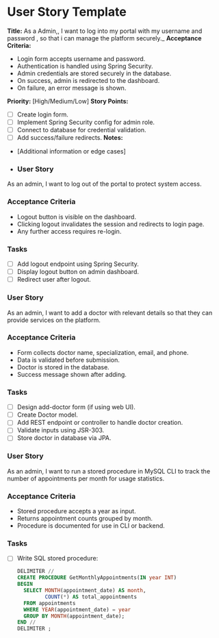 # User Story Template
**Title:**
As a Admin,, I want to log into my portal with my username and password , so that i can manage the platform securely._
**Acceptance Criteria:**
- Login form accepts username and password.
- Authentication is handled using Spring Security.
- Admin credentials are stored securely in the database.
- On success, admin is redirected to the dashboard.
- On failure, an error message is shown.

**Priority:** [High/Medium/Low]
**Story Points:**
 -[ ] Create login form.
- [ ] Implement Spring Security config for admin role.
- [ ] Connect to database for credential validation.
- [ ] Add success/failure redirects.
**Notes:**
- [Additional information or edge cases]

- ### User Story
As an admin, I want to log out of the portal to protect system access.

### Acceptance Criteria
- Logout button is visible on the dashboard.
- Clicking logout invalidates the session and redirects to login page.
- Any further access requires re-login.

### Tasks
- [ ] Add logout endpoint using Spring Security.
- [ ] Display logout button on admin dashboard.
- [ ] Redirect user after logout.
 ### User Story
As an admin, I want to add a doctor with relevant details so that they can provide services on the platform.

### Acceptance Criteria
- Form collects doctor name, specialization, email, and phone.
- Data is validated before submission.
- Doctor is stored in the database.
- Success message shown after adding.

### Tasks
- [ ] Design add-doctor form (if using web UI).
- [ ] Create Doctor model.
- [ ] Add REST endpoint or controller to handle doctor creation.
- [ ] Validate inputs using JSR-303.
- [ ] Store doctor in database via JPA.
### User Story
As an admin, I want to run a stored procedure in MySQL CLI to track the number of appointments per month for usage statistics.

### Acceptance Criteria
- Stored procedure accepts a year as input.
- Returns appointment counts grouped by month.
- Procedure is documented for use in CLI or backend.

### Tasks
- [ ] Write SQL stored procedure:
  ```sql
  DELIMITER //
  CREATE PROCEDURE GetMonthlyAppointments(IN year INT)
  BEGIN
    SELECT MONTH(appointment_date) AS month,
           COUNT(*) AS total_appointments
    FROM appointments
    WHERE YEAR(appointment_date) = year
    GROUP BY MONTH(appointment_date);
  END //
  DELIMITER ;



